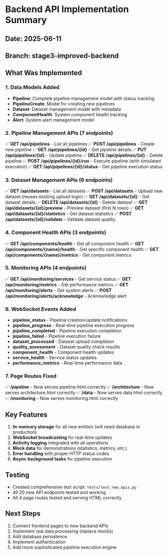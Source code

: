 # Backend API Implementation Summary

## Date: 2025-06-11
## Branch: stage3-improved-backend

## What Was Implemented

### 1. Data Models Added
- **Pipeline**: Complete pipeline management model with status tracking
- **PipelineCreate**: Model for creating new pipelines
- **Dataset**: Dataset management model with metadata
- **ComponentHealth**: System component health tracking
- **Alert**: System alert management model

### 2. Pipeline Management APIs (7 endpoints)
✅ **GET /api/pipelines** - List all pipelines
✅ **POST /api/pipelines** - Create new pipeline
✅ **GET /api/pipelines/{id}** - Get pipeline details
✅ **PUT /api/pipelines/{id}** - Update pipeline
✅ **DELETE /api/pipelines/{id}** - Delete pipeline
✅ **POST /api/pipelines/{id}/run** - Execute pipeline (with simulated execution)
✅ **GET /api/pipelines/{id}/status** - Get pipeline execution status

### 3. Dataset Management APIs (6 endpoints)
✅ **GET /api/datasets** - List all datasets
✅ **POST /api/datasets** - Upload new dataset (reuses existing upload logic)
✅ **GET /api/datasets/{id}** - Get dataset details
✅ **DELETE /api/datasets/{id}** - Delete dataset
✅ **GET /api/datasets/{id}/preview** - Preview dataset (first N rows)
✅ **GET /api/datasets/{id}/statistics** - Get dataset statistics
✅ **POST /api/datasets/{id}/validate** - Validate dataset quality

### 4. Component Health APIs (3 endpoints)
✅ **GET /api/components/health** - Get all component health
✅ **GET /api/components/{name}/health** - Get specific component health
✅ **GET /api/components/{name}/metrics** - Get component metrics

### 5. Monitoring APIs (4 endpoints)
✅ **GET /api/monitoring/services** - Get service status
✅ **GET /api/monitoring/metrics** - Get performance metrics
✅ **GET /api/monitoring/alerts** - Get system alerts
✅ **POST /api/monitoring/alerts/acknowledge** - Acknowledge alert

### 6. WebSocket Events Added
- **pipeline_status** - Pipeline creation/update notifications
- **pipeline_progress** - Real-time pipeline execution progress
- **pipeline_completed** - Pipeline execution completion
- **pipeline_failed** - Pipeline execution failure
- **dataset_processed** - Dataset upload completion
- **quality_assessment** - Dataset quality check results
- **component_health** - Component health updates
- **service_health** - Service status updates
- **performance_metrics** - Real-time performance data

### 7. Page Routes Fixed
✅ **/pipeline** - Now serves pipeline.html correctly
✅ **/architecture** - Now serves architecture.html correctly
✅ **/data** - Now serves data.html correctly
✅ **/monitoring** - Now serves monitoring.html correctly

## Key Features
1. **In-memory storage** for all new entities (will need database in production)
2. **WebSocket broadcasting** for real-time updates
3. **Activity logging** integrated with all operations
4. **Mock data** for demonstrations (statistics, metrics, etc.)
5. **Error handling** with proper HTTP status codes
6. **Async background tasks** for pipeline execution

## Testing
- Created comprehensive test script: `tests/test_new_apis.py`
- All 20 new API endpoints tested and working
- All 4 page routes tested and serving HTML correctly

## Next Steps
1. Connect frontend pages to new backend APIs
2. Implement real data processing (replace mocks)
3. Add database persistence
4. Implement authentication
5. Add more sophisticated pipeline execution engine